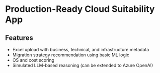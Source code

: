 
# Production-Ready Cloud Suitability App

## Features
- Excel upload with business, technical, and infrastructure metadata
- Migration strategy recommendation using basic ML logic
- OS and cost scoring
- Simulated LLM-based reasoning (can be extended to Azure OpenAI)

